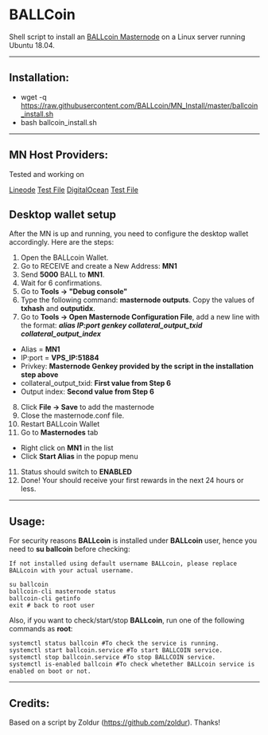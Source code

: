# BALLCoin
Shell script to install an [BALLcoin Masternode](http://www.ball-coin.com/) on a Linux server running Ubuntu 18.04.

***
## Installation:  

* wget -q https://raw.githubusercontent.com/BALLcoin/MN_Install/master/ballcoin_install.sh
* bash ballcoin_install.sh

***
## MN Host Providers: 

Tested and working on

[Lineode](https://www.linode.com/?r=f37c31cc9eb2233aafdf4c9b7e36c91b6315f5ee) 
  [Test File](https://raw.githubusercontent.com/BALLcoin/MN_Install/master/Tests/linnode-debug.zip) 
[DigitalOcean](https://m.do.co/c/f414b0f1870e)
  [Test File](https://raw.githubusercontent.com/BALLcoin/MN_Install/master/Tests/digitalocean-debug.zip) 


## Desktop wallet setup  

After the MN is up and running, you need to configure the desktop wallet accordingly. Here are the steps:  
1. Open the BALLcoin Wallet.  
2. Go to RECEIVE and create a New Address: **MN1**  
3. Send **5000** BALL to **MN1**.  
4. Wait for 6 confirmations.
5. Go to **Tools -> "Debug console"**  
6. Type the following command: **masternode outputs**. Copy the values of **txhash** and **outputidx**.  
7. Go to **Tools -> Open Masternode Configuration File**, add a new line with the format: ***alias IP:port genkey collateral_output_txid collateral_output_index***
* Alias = **MN1**  
* IP:port = **VPS_IP:51884**  
* Privkey: **Masternode Genkey provided by the script in the installation step above**  
* collateral_output_txid: **First value from Step 6**  
* Output index:  **Second value from Step 6**  
8. Click **File -> Save** to add the masternode
9. Close the masternode.conf file.
9. Restart BALLcoin Wallet
10. Go to **Masternodes** tab
* Right click on **MN1** in the list
* Click **Start Alias** in the popup menu
11. Status should switch to **ENABLED**
12. Done! Your should receive your first rewards in the next 24 hours or less.

***

## Usage:  

For security reasons **BALLcoin** is installed under **BALLcoin** user, hence you need to **su ballcoin** before checking:    

```
If not installed using default username BALLcoin, please replace BALLcoin with your actual username.   

su ballcoin  
ballcoin-cli masternode status  
ballcoin-cli getinfo  
exit # back to root user  
```  

Also, if you want to check/start/stop **BALLcoin**, run one of the following commands as **root**:

```
systemctl status ballcoin #To check the service is running.  
systemctl start ballcoin.service #To start BALLCOIN service.  
systemctl stop ballcoin.service #To stop BALLCOIN service.  
systemctl is-enabled ballcoin #To check whetether BALLcoin service is enabled on boot or not.  
```  

***

## Credits:

Based on a script by Zoldur (https://github.com/zoldur). Thanks!
